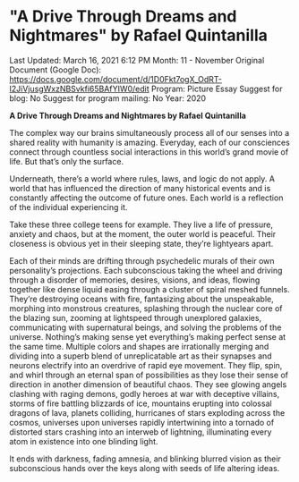 # "A Drive Through Dreams and Nightmares" by Rafael Quintanilla

Last Updated: March 16, 2021 6:12 PM
Month: 11 - November
Original Document (Google Doc): https://docs.google.com/document/d/1D0Fkt7ogX_OdRT-I2JiVjusgWxzNBSvkfi65BAfYIW0/edit
Program: Picture Essay
Suggest for blog: No
Suggest for program mailing: No
Year: 2020

**A Drive Through Dreams and Nightmares by Rafael Quintanilla**

The complex way our brains simultaneously process all of our senses into a shared reality with humanity is amazing. Everyday, each of our consciences connect through countless social interactions in this world’s grand movie of life. But that’s only the surface.

Underneath, there’s a world where rules, laws, and logic do not apply. A world that has influenced the direction of many historical events and is constantly affecting the outcome of future ones. Each world is a reflection of the individual experiencing it.

Take these three college teens for example. They live a life of pressure, anxiety and chaos, but at the moment, the outer world is peaceful. Their closeness is obvious yet in their sleeping state, they’re lightyears apart.

Each of their minds are drifting through psychedelic murals of their own personality’s projections. Each subconscious taking the wheel and driving through a disorder of memories, desires, visions, and ideas, flowing together like dense liquid easing through a cluster of spiral meshed funnels. They’re destroying oceans with fire, fantasizing about the unspeakable, morphing into monstrous creatures, splashing through the nuclear core of the blazing sun, zooming at lightspeed through unexplored galaxies, communicating with supernatural beings, and solving the problems of the universe. Nothing’s making sense yet everything’s making perfect sense at the same time. Multiple colors and shapes are irrationally merging and dividing into a superb blend of unreplicatable art as their synapses and neurons electrify into an overdrive of rapid eye movement. They flip, spin, and whirl through an eternal span of possibilities as they lose their sense of direction in another dimension of beautiful chaos. They see glowing angels clashing with raging demons, godly heroes at war with deceptive villains, storms of fire battling blizzards of ice, mountains erupting into colossal dragons of lava, planets colliding, hurricanes of stars exploding across the cosmos, universes upon universes rapidly intertwining into a tornado of distorted stars crashing into an interweb of lightning, illuminating every atom in existence into one blinding light.

It ends with darkness, fading amnesia, and blinking blurred vision as their subconscious hands over the keys along with seeds of life altering ideas.